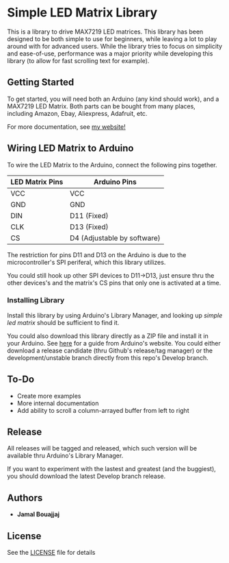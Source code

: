 # Simple LED Matrix Library

This is a library to drive MAX7219 LED matrices. This library has been designed to be both simple to use for beginners, while leaving a lot to play around with for advanced users.
While the library tries to focus on simplicity and ease-of-use, performance was a major priority while developing this library (to allow for fast scrolling text for example).

## Getting Started

To get started, you will need both an Arduino (any kind should work), and a MAX7219 LED Matrix. Both parts can be bought from many places, including Amazon, Ebay, Aliexpress, Adafruit, etc.

For more documentation, see [my website!](https://www.electro707.com/documentation/Libraries/simple_led_library/index.html)

## Wiring LED Matrix to Arduino

To wire the LED Matrix to the Arduino, connect the following pins together.

| LED Matrix Pins | Arduino Pins |
| --- | --- |
| VCC | VCC |
| GND | GND |
| DIN | D11 (Fixed) |
| CLK | D13 (Fixed) |
| CS | D4 (Adjustable by software) |

The restriction for pins D11 and D13 on the Arduino is due to the microcontroller's SPI periferal, which this library utilizes.

You could still hook up other SPI devices to D11->D13, just ensure thru the other devices's and the matrix's CS pins that only one is activated at a time. 

### Installing Library

Install this library by using Arduino's Library Manager, and looking up _simple led matrix_ should be sufficient to find it. 

You could also download this library directly as a ZIP file and install it in your Arduino. See [here](https://www.arduino.cc/en/Guide/Libraries#importing-a-zip-library) for a guide from Arduino's website.
You could either download a release candidate (thru Github's release/tag manager) or the development/unstable branch directly from this repo's Develop branch.

## To-Do
- Create more examples
- More internal documentation
- Add ability to scroll a column-arrayed buffer from left to right

## Release

All releases will be tagged and released, which such version will be available thru Arduino's Library Manager.

If you want to experiment with the lastest and greatest (and the buggiest), you should download the latest Develop branch release.

## Authors

* **Jamal Bouajjaj**

## License

See the [LICENSE](LICENSE) file for details
